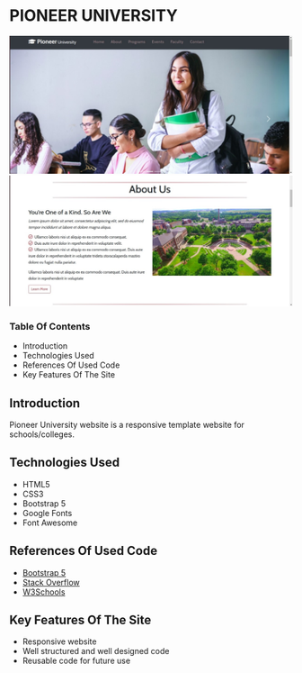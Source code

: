 # PIONEER UNIVERSITY

<img src="imgs/home.jpeg">

<img src="imgs/about.jpeg">

### Table Of Contents

* Introduction
* Technologies Used
* References Of Used Code
* Key Features Of The Site

## Introduction

Pioneer University website is a responsive template website for schools/colleges.


## Technologies Used

* HTML5
* CSS3
* Bootstrap 5
* Google Fonts
* Font Awesome

## References Of Used Code

* [Bootstrap 5](https://v5.getbootstrap.com/docs/5.0/)
* [Stack Overflow](https://stackoverflow.com/)
* [W3Schools](https://stackoverflow.com/)

## Key Features Of The Site
* Responsive website
* Well structured and well designed code
* Reusable code for future use